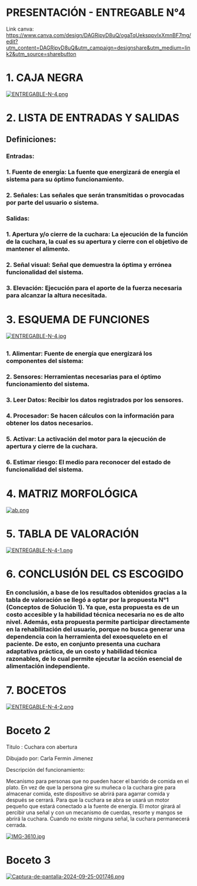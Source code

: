 # PRESENTACIÓN - ENTREGABLE N°4

Link canva: https://www.canva.com/design/DAGRipyD8uQ/ogaTqUeksppvIxXmnBF7mg/edit?utm_content=DAGRipyD8uQ&utm_campaign=designshare&utm_medium=link2&utm_source=sharebutton
##

# 1. CAJA NEGRA 
[![ENTREGABLE-N-4.png](https://i.postimg.cc/qvJv7mFh/ENTREGABLE-N-4.png)](https://postimg.cc/WhyvW7TT)
##
# 2. LISTA DE ENTRADAS Y SALIDAS
## Definiciones:
### Entradas:
### 1. Fuente de energía: La fuente que energizará de energía el sistema para su óptimo funcionamiento.
### 2. Señales: Las señales que serán transmitidas o provocadas por parte del usuario o sistema.
### Salidas:
### 1. Apertura y/o cierre de la cuchara: La ejecución de la función de la cuchara, la cual es su apertura y cierre con el objetivo de mantener el alimento.
### 2. Señal visual: Señal que demuestra la óptima y errónea funcionalidad del sistema.
### 3. Elevación: Ejecución para el aporte de la fuerza necesaria para alcanzar la altura necesitada.
##
# 3. ESQUEMA DE FUNCIONES
[![ENTREGABLE-N-4.jpg](https://i.postimg.cc/z3mq57gB/ENTREGABLE-N-4.jpg)](https://postimg.cc/rR9BNSgX)
##
##
### 1. Alimentar: Fuente de energía que energizará los componentes del sistema:
### 2. Sensores: Herramientas necesarias para el óptimo funcionamiento del sistema.
### 3. Leer Datos: Recibir los datos registrados por los sensores.
### 4. Procesador: Se hacen cálculos con la información para obtener los datos necesarios.
### 5. Activar: La activación del motor para la ejecución de apertura y cierre de la cuchara.
### 6. Estimar riesgo: El medio para reconocer del estado de funcionalidad del sistema.
##
# 4. MATRIZ MORFOLÓGICA
[![ab.png](https://i.postimg.cc/9QSBpMKr/ab.png)](https://postimg.cc/mPYMZbbs)
# 5. TABLA DE VALORACIÓN
[![ENTREGABLE-N-4-1.png](https://i.postimg.cc/Hxsw44jV/ENTREGABLE-N-4-1.png)](https://postimg.cc/B8kPJFT0)
# 6. CONCLUSIÓN DEL CS ESCOGIDO
### En conclusión, a base de los resultados obtenidos gracias a la tabla de valoración se llegó a optar por la propuesta N°1 (Conceptos de Solución 1). Ya que, esta propuesta es de un costo accesible y la habilidad técnica necesaria no es de alto nivel. Además, esta propuesta permite participar directamente en la rehabilitación del usuario, porque no busca generar una dependencia con la herramienta del exoesqueleto en el paciente. De esto, en conjunto presenta una cuchara adaptativa práctica, de un costo y habilidad técnica razonables, de lo cual permite ejecutar la acción esencial de alimentación independiente.
# 7. BOCETOS 

[![ENTREGABLE-N-4-2.png](https://i.postimg.cc/8zYzzFnk/ENTREGABLE-N-4-2.png)](https://postimg.cc/0zpstNsh)
# Boceto 2
Titulo : Cuchara con abertura 

Dibujado por: Carla Fermin Jimenez 

Descripción del funcionamiento:

Mecanismo para personas que no pueden hacer el barrido de comida en el plato. En vez de que la persona gire su muñeca o la cuchara gire para almacenar comida, este dispositivo se abrirá para agarrar comida y después se cerrará. Para que la cuchara se abra se usará un motor pequeño que estará conectado a la fuente de energía. El motor girará al percibir una señal y con un mecanismo de cuerdas, resorte y mangos se abrirá la cuchara. Cuando no existe ninguna señal, la cuchara permanecerá cerrada. 

[![IMG-3610.jpg](https://i.postimg.cc/26NbJX43/IMG-3610.jpg)](https://postimg.cc/Nybj2DCw)

# Boceto 3
[![Captura-de-pantalla-2024-09-25-001746.png](https://i.postimg.cc/wj5CDNSg/Captura-de-pantalla-2024-09-25-001746.png)](https://postimg.cc/DSZpTSvM)

